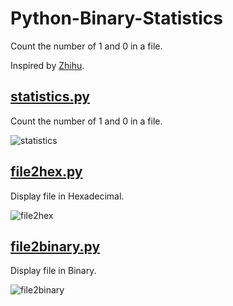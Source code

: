 # Python-Binary-Statistics
Count the number of 1 and 0 in a file. 

Inspired by [Zhihu](http://www.zhihu.com/question/20289032/answer/43851592). 



[statistics.py](https://github.com/lincanbin/Python-Binary-Statistics/blob/master/statistics.py)
------------
Count the number of 1 and 0 in a file. 

![statistics](https://cloud.githubusercontent.com/assets/5785188/6992802/5bb60c1e-db11-11e4-8685-bbc57258296c.png)

[file2hex.py](https://github.com/lincanbin/Python-Binary-Statistics/blob/master/file2hex.py)
------------
Display file in Hexadecimal.

![file2hex](https://cloud.githubusercontent.com/assets/5785188/6992803/62b37c04-db11-11e4-8cfd-58dc9f1259b4.png)

[file2binary.py](https://github.com/lincanbin/Python-Binary-Statistics/blob/master/file2binary.py)
------------
Display file in Binary.

![file2binary](https://cloud.githubusercontent.com/assets/5785188/6992817/e1d979f2-db11-11e4-992d-769977e58755.png)